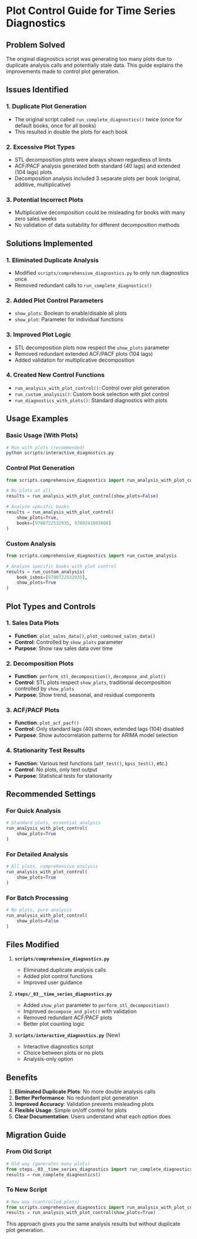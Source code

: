 # Plot Control Guide for Time Series Diagnostics

## Problem Solved

The original diagnostics script was generating too many plots due to duplicate analysis calls and potentially stale data. This guide explains the improvements made to control plot generation.

## Issues Identified

### 1. **Duplicate Plot Generation**
- The original script called `run_complete_diagnostics()` twice (once for default books, once for all books)
- This resulted in double the plots for each book

### 2. **Excessive Plot Types**
- STL decomposition plots were always shown regardless of limits
- ACF/PACF analysis generated both standard (40 lags) and extended (104 lags) plots
- Decomposition analysis included 3 separate plots per book (original, additive, multiplicative)

### 3. **Potential Incorrect Plots**
- Multiplicative decomposition could be misleading for books with many zero sales weeks
- No validation of data suitability for different decomposition methods

## Solutions Implemented

### 1. **Eliminated Duplicate Analysis**
- Modified `scripts/comprehensive_diagnostics.py` to only run diagnostics once
- Removed redundant calls to `run_complete_diagnostics()`

### 2. **Added Plot Control Parameters**
- `show_plots`: Boolean to enable/disable all plots
- `show_plot`: Parameter for individual functions

### 3. **Improved Plot Logic**
- STL decomposition plots now respect the `show_plots` parameter
- Removed redundant extended ACF/PACF plots (104 lags)
- Added validation for multiplicative decomposition

### 4. **Created New Control Functions**
- `run_analysis_with_plot_control()`: Control over plot generation
- `run_custom_analysis()`: Custom book selection with plot control
- `run_diagnostics_with_plots()`: Standard diagnostics with plots

## Usage Examples

### Basic Usage (With Plots)
```python
# Run with plots (recommended)
python scripts/interactive_diagnostics.py
```

### Control Plot Generation
```python
from scripts.comprehensive_diagnostics import run_analysis_with_plot_control

# No plots at all
results = run_analysis_with_plot_control(show_plots=False)

# Analyze specific books
results = run_analysis_with_plot_control(
    show_plots=True, 
    books=[9780722532935, 9780241003008]
)
```

### Custom Analysis
```python
from scripts.comprehensive_diagnostics import run_custom_analysis

# Analyze specific books with plot control
results = run_custom_analysis(
    book_isbns=[9780722532935], 
    show_plots=True
)
```

## Plot Types and Controls

### 1. **Sales Data Plots**
- **Function**: `plot_sales_data()`, `plot_combined_sales_data()`
- **Control**: Controlled by `show_plots` parameter
- **Purpose**: Show raw sales data over time

### 2. **Decomposition Plots**
- **Function**: `perform_stl_decomposition()`, `decompose_and_plot()`
- **Control**: STL plots respect `show_plots`, traditional decomposition controlled by `show_plots`
- **Purpose**: Show trend, seasonal, and residual components

### 3. **ACF/PACF Plots**
- **Function**: `plot_acf_pacf()`
- **Control**: Only standard lags (40) shown, extended lags (104) disabled
- **Purpose**: Show autocorrelation patterns for ARIMA model selection

### 4. **Stationarity Test Results**
- **Function**: Various test functions (`adf_test()`, `kpss_test()`, etc.)
- **Control**: No plots, only text output
- **Purpose**: Statistical tests for stationarity

## Recommended Settings

### For Quick Analysis
```python
# Standard plots, essential analysis
run_analysis_with_plot_control(
    show_plots=True
)
```

### For Detailed Analysis
```python
# All plots, comprehensive analysis
run_analysis_with_plot_control(
    show_plots=True
)
```

### For Batch Processing
```python
# No plots, pure analysis
run_analysis_with_plot_control(
    show_plots=False
)
```

## Files Modified

1. **`scripts/comprehensive_diagnostics.py`**
   - Eliminated duplicate analysis calls
   - Added plot control functions
   - Improved user guidance

2. **`steps/_03__time_series_diagnostics.py`**
   - Added `show_plot` parameter to `perform_stl_decomposition()`
   - Improved `decompose_and_plot()` with validation
   - Removed redundant ACF/PACF plots
   - Better plot counting logic

3. **`scripts/interactive_diagnostics.py`** (New)
   - Interactive diagnostics script
   - Choice between plots or no plots
   - Analysis-only option

## Benefits

1. **Eliminated Duplicate Plots**: No more double analysis calls
2. **Better Performance**: No redundant plot generation
3. **Improved Accuracy**: Validation prevents misleading plots
4. **Flexible Usage**: Simple on/off control for plots
5. **Clear Documentation**: Users understand what each option does

## Migration Guide

### From Old Script
```python
# Old way (generates many plots)
from steps._03__time_series_diagnostics import run_complete_diagnostics
results = run_complete_diagnostics()
```

### To New Script
```python
# New way (controlled plots)
from scripts.comprehensive_diagnostics import run_analysis_with_plot_control
results = run_analysis_with_plot_control(show_plots=True)
```

This approach gives you the same analysis results but without duplicate plot generation. 